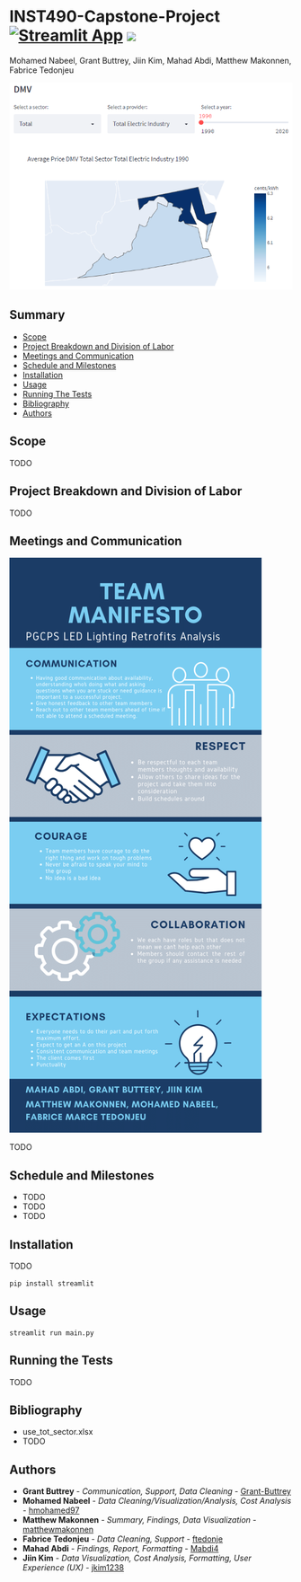 # INST490-Capstone-Project [![Streamlit App](https://static.streamlit.io/badges/streamlit_badge_black_white.svg)](https://share.streamlit.io/jkim1238/inst490-final-project/main/main.py) [![](https://img.shields.io/badge/python-3.10+-blue.svg)](https://www.python.org/downloads/)

Mohamed Nabeel, Grant Buttrey, Jiin Kim, Mahad Abdi, Matthew Makonnen, Fabrice Tedonjeu

![Average Energy Price](https://github.com/jkim1238/INST490-Capstone-Project/blob/5230bdb31fa1e947fb950e2955cfa4fe818abd94/images/DMV_energy_price.PNG?raw=true)
  
## Summary

  - [Scope](#scope)
  - [Project Breakdown and Division of Labor](#project-breakdown-and-division-of-labor)
  - [Meetings and Communication](#meetings-and-communication)
  - [Schedule and Milestones](#schedule-and-milestones)
  - [Installation](#installation)
  - [Usage](#usage)
  - [Running The Tests](#running-the-tests)
  - [Bibliography](#bibliography)
  - [Authors](#authors)

## Scope

TODO

## Project Breakdown and Division of Labor

TODO

## Meetings and Communication

![Team Manifesto](https://github.com/jkim1238/INST490-Capstone-Project/blob/a854218028b9275ce89ca0a050aab5d0a3a329a5/images/team_manifesto.png?raw=true)


TODO

## Schedule and Milestones

  - TODO
  - TODO
  - TODO
  
## Installation

TODO

```
pip install streamlit
```

## Usage

```
streamlit run main.py
```

## Running the Tests

TODO

## Bibliography

  - use_tot_sector.xlsx
  - TODO

## Authors

  - **Grant Buttrey** - *Communication, Support, Data Cleaning* -
    [Grant-Buttrey](https://github.com/Grant-Buttrey)
  - **Mohamed Nabeel** - *Data Cleaning/Visualization/Analysis, Cost Analysis* -
    [hmohamed97](https://github.com/hmohamed97)
  - **Matthew Makonnen** - *Summary, Findings, Data Visualization* -
    [matthewmakonnen](https://github.com/matthewmakonnen)
  - **Fabrice Tedonjeu** - *Data Cleaning, Support* -
    [ftedonje](https://github.com/ftedonje)
  - **Mahad Abdi** - *Findings, Report, Formatting* -
    [Mabdi4](https://github.com/Mabdi4)
  - **Jiin Kim** - *Data Visualization, Cost Analysis, Formatting, User Experience (UX)* -
    [jkim1238](https://github.com/jkim1238)
